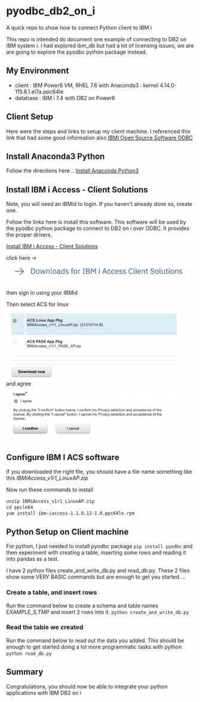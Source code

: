 # pyodbc_db2_on_i
A quick repo to show how to connect Python client to IBM i

This repo is intended do document one example of connecting to DB2 on IBM system i.  I had explored ibm_db but had a lot of licensing issues, we are are going to explore the pyodbc python package instead.

## My Environment
* client   : IBM Power8 VM, RHEL 7.6 with Anaconda3 : kernel 4.14.0-115.8.1.el7a.ppc64le
* database : IBM i 7.4 with DB2 on Power8

## Client Setup 
Here were the steps and links to setup my client machine.
I referenced this link that had some good information also [IBMI Open Source Software ODBC](https://github.com/IBM/ibmi-oss-examples/blob/master/odbc/odbc.md)



## Install Anaconda3 Python
Follow the directions here .. [Install Anaconda Python3](https://docs.anaconda.com/anaconda/install/linux-power8/)

## Install IBM i Access - Client Solutions
Note, you will need an IBMid to login.  If you haven't already done so, create one.

Follow the links here is install this software.  This software will be used by the pyodbc python package to connect to DB2 on i over ODBC.  It provides the proper drivers.

[Install IBM i Access - Client Solutions](https://www.ibm.com/support/pages/ibm-i-access-client-solutions)

click here -> ![Image description](images/download.png)

then sign in using your IBMid

Then select ACS for linux ![ACS](images/acs.png) and agree ![agree](images/agree.png)

## Configure IBM I ACS software

If you downloaded the right file, you should have a file name something like this *IBMiAccess_v1r1_LinuxAP.zip*

Now run these commands to install
```
unzip IBMiAccess_v1r1_LinuxAP.zip
cd ppcle64
yum install ibm-iaccess-1.1.0.12-1.0.ppc64le.rpm
```

## Python Setup on Client machine
For python, I just needed to install pyodbc package
```pip install pyodbc```
and then experiment with creating a table, inserting some rows and reading it into pandas as a test.

I have 2 python files create_and_write_db.py and read_db.py.   These 2 files show some VERY BASIC commands but are enough to get you started ...


### Create a table, and insert rows
Run the command below to create a schema and table names EXAMPLE_S.TMP and insert 2 rows into it.
```python create_and_write_db.py  ```

### Read the table we created 
Run the command below to read out the data you added.  This should be enough to get started doing a lot more programmatic tasks with python.
```python read_db.py ```

## Summary
Congratulations, you should now be able to integrate your python applications with IBM DB2 on i

